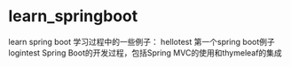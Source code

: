 # learn_springboot
learn spring boot
学习过程中的一些例子：
hellotest  第一个spring boot例子
logintest  Spring Boot的开发过程，包括Spring MVC的使用和thymeleaf的集成
